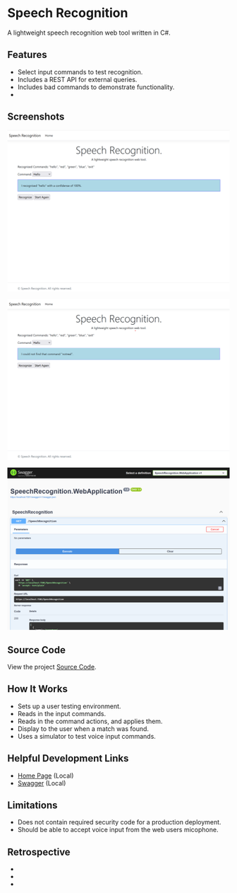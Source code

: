# Speech Recognition
A lightweight speech recognition web tool written in C#.

## Features
- Select input commands to test recognition.
- Includes a REST API for external queries.
- Includes bad commands to demonstrate functionality.
- 

## Screenshots 
![Home Page Screenshot](Media/Screenshots/HomePage.PNG)

![Bad Command Screenshot](Media/Screenshots/BadCommand.png)

![Swagger Screenshot](Media/Screenshots/SwaggerPage.png)

## Source Code
View the project [Source Code](https://github.com/hayes0278/Speech-Recognition).

## How It Works
- Sets up a user testing environment.
- Reads in the input commands.
- Reads in the command actions, and applies them.
- Display to the user when a match was found.
- Uses a simulator to test voice input commands.

## Helpful Development Links
- [Home Page](https://localhost:7201/) (Local)
- [Swagger](https://localhost:7201/swagger) (Local)

## Limitations
- Does not contain required security code for a production deployment.
- Should be able to accept voice input from the web users micophone.

## Retrospective
- 
- 
- 